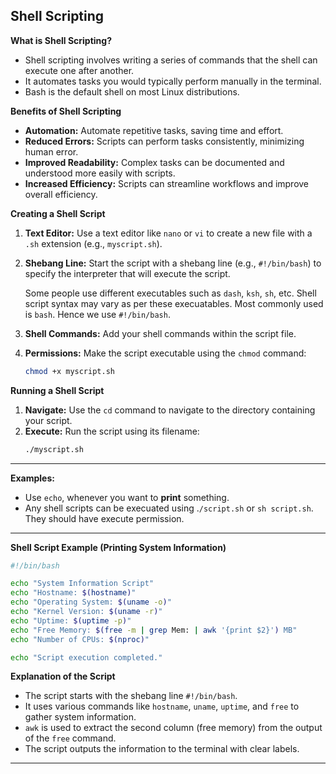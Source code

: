 ## Shell Scripting

**What is Shell Scripting?**

* Shell scripting involves writing a series of commands that the shell can execute one after another.
* It automates tasks you would typically perform manually in the terminal.
* Bash is the default shell on most Linux distributions.

**Benefits of Shell Scripting**

* **Automation:** Automate repetitive tasks, saving time and effort.
* **Reduced Errors:** Scripts can perform tasks consistently, minimizing human error.
* **Improved Readability:** Complex tasks can be documented and understood more easily with scripts.
* **Increased Efficiency:** Scripts can streamline workflows and improve overall efficiency.

**Creating a Shell Script**

1. **Text Editor:** Use a text editor like `nano` or `vi` to create a new file with a `.sh` extension (e.g., `myscript.sh`).
2. **Shebang Line:**  Start the script with a shebang line (e.g., `#!/bin/bash`) to specify the interpreter that will execute the script.

    Some people use different executables such as `dash`, `ksh`, `sh`, etc. Shell script syntax may vary as per these execuatables. Most commonly used is `bash`. Hence we use `#!/bin/bash`.

3. **Shell Commands:** Add your shell commands within the script file.
4. **Permissions:** Make the script executable using the `chmod` command: 
   ```bash
   chmod +x myscript.sh
   ```

**Running a Shell Script**

1. **Navigate:** Use the `cd` command to navigate to the directory containing your script.
2. **Execute:** Run the script using its filename:
   ```bash
   ./myscript.sh
   ```
---

**Examples:** <br>
- Use `echo`, whenever you want to **print** something.
- Any shell scripts can be execuated using .`/script.sh` or `sh script.sh`. They should have execute permission.

---

**Shell Script Example (Printing System Information)**

```bash
#!/bin/bash

echo "System Information Script"
echo "Hostname: $(hostname)"
echo "Operating System: $(uname -o)"
echo "Kernel Version: $(uname -r)"
echo "Uptime: $(uptime -p)"
echo "Free Memory: $(free -m | grep Mem: | awk '{print $2}') MB"
echo "Number of CPUs: $(nproc)"

echo "Script execution completed."
```

**Explanation of the Script**

* The script starts with the shebang line `#!/bin/bash`.
* It uses various commands like `hostname`, `uname`, `uptime`, and `free` to gather system information.
* `awk` is used to extract the second column (free memory) from the output of the `free` command.
* The script outputs the information to the terminal with clear labels.

---
